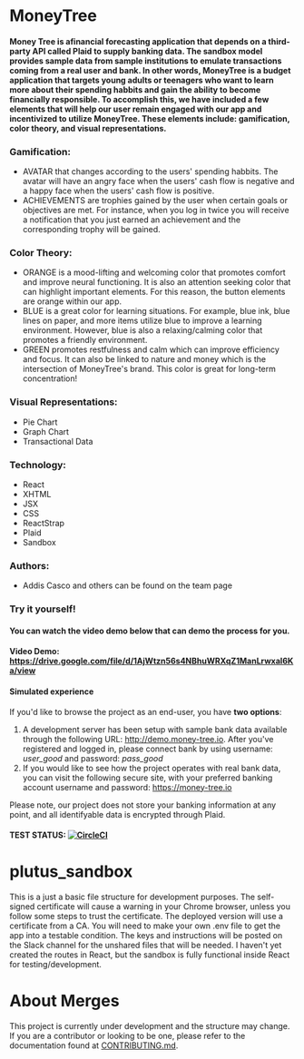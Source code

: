 # MoneyTree

#### Money Tree is afinancial forecasting application that depends on a third-party API called Plaid to supply banking data. The sandbox model provides sample data from sample institutions to emulate transactions coming from a real user and bank. In other words, MoneyTree is a budget application that targets young adults or teenagers who want to learn more about their spending habbits and gain the ability to become financially responsible. To accomplish this, we have included a few elements that will help our user remain engaged with our app and incentivized to utilize MoneyTree. These elements include: gamification, color theory, and visual representations. 

### Gamification:
- AVATAR that changes according to the users' spending habbits. The avatar will have an angry face when the users' cash flow is negative and a happy face when the users' cash flow is positive.
- ACHIEVEMENTS are trophies gained by the user when certain goals or objectives are met. For instance, when you log in twice you will receive a notification that you just earned an achievement and the corresponding trophy will be gained. 

### Color Theory: 
- ORANGE is a mood-lifting and welcoming color that promotes comfort and improve neural functioning. It is also an attention seeking color that can highlight important elements. For this reason, the button elements are orange within our app. 
- BLUE is a great color for learning situations. For example, blue ink, blue lines on paper, and more items utilize blue to improve a learning environment. However, blue is also a relaxing/calming color that promotes a friendly environment.
- GREEN promotes restfulness and calm which can improve efficiency and focus. It can also be linked to nature and money which is the intersection of MoneyTree's brand. This color is great for long-term concentration!


### Visual Representations: 
- Pie Chart
- Graph Chart 
- Transactional Data 

### Technology: 
- React
- XHTML
- JSX
- CSS
- ReactStrap
- Plaid 
- Sandbox 

### Authors: 
- Addis Casco and others can be found on the team page 


### Try it yourself! 

#### You can watch the video demo below that can demo the process for you. 

#### Video Demo: https://drive.google.com/file/d/1AjWtzn56s4NBhuWRXqZ1ManLrwxaI6Ka/view 

#### Simulated experience

If you'd like to browse the project as an end-user, you have **two options**:

1. A development server has been setup with sample bank data available through the following URL:
http://demo.money-tree.io. After you've registered and logged in, please connect bank by using username: _user_good_ and password: _pass_good_
2. If you would like to see how the project operates with real bank data, you can visit the following secure site, with your preferred banking account username and password: https://money-tree.io

Please note, our project does not store your banking information at any point, and all identifyable data is encrypted through Plaid.


#### TEST STATUS: [![CircleCI](https://circleci.com/gh/moneytrees/moneybags/tree/develop.svg?style=svg)](https://circleci.com/gh/moneytrees/moneybags/tree/develop)

# plutus_sandbox

This is a just a basic file structure for development purposes. The self-signed certificate will cause a warning in your Chrome browser, unless you follow some steps to trust the certificate. The deployed version will use a certificate from a CA. You will need to make your own .env file to get the app into a testable condition. The keys and instructions will be posted on the Slack channel for the unshared files that will be needed. I haven't yet created the routes in React, but the sandbox is fully functional inside React for testing/development.

# About Merges

This project is currently under development and the structure may change. If you are a contributor or looking to be one, please refer to the documentation found at [CONTRIBUTING.md](https://github.com/moneytrees/moneybags/blob/develop/CONTRIBUTING.md).
